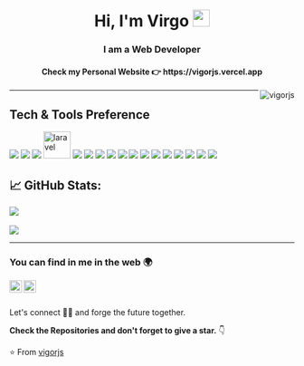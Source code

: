 <h1 align="center">
Hi, I'm Virgo
  <img src="https://media.giphy.com/media/hvRJCLFzcasrR4ia7z/giphy.gif" width="30">
</h1>
<h3 align="center">I am a Web Developer</h3>
<h4 align="center">Check my Personal Website 👉 https://vigorjs.vercel.app</h4>
<img src="https://komarev.com/ghpvc/?username=vigorjs&label=Profile%20Views&color=0e75b6&style=for-the-badge" align='right' alt="vigorjs" />

---

## Tech & Tools Preference

<a src="https://www.w3schools.com/html/"><img src="https://img.icons8.com/color/48/000000/html-5.png"/></a>
<a src="https://www.w3schools.com/css/"><img src="https://img.icons8.com/color/48/000000/css3.png"/></a>
<a src="https://www.php.net/"><img src="https://img.icons8.com/color/48/000000/php.png"/></a>
<a src="https://www.laravel.com/"><img width="48" height="48" src="https://img.icons8.com/fluency/48/laravel.png" alt="laravel"/></a>
<a src="https://www.javascript.com/"><img src="https://img.icons8.com/color/48/000000/javascript.png"/></a>
<a src="https://www.typescriptlang.org/"><img src="https://img.icons8.com/color/48/000000/typescript.png"/></a>
<a src="https://reactjs.org/"><img src="https://img.icons8.com/color/48/000000/react-native.png"/></a>
<a src="https://getbootstrap.com/"><img src="https://img.icons8.com/color/48/000000/bootstrap.png"/></a>
<a src="https://tailwindcss.com/"><img src="https://img.icons8.com/color/48/000000/tailwindcss.png"/></a>
<a src="https://redux.com/"><img src="https://img.icons8.com/color/48/000000/redux.png"/></a>
<a src="https://www.nextjs.org/"><img src="https://img.icons8.com/color/48/000000/nextjs.png"/></a>
<a src="https://nodejs.org/"><img src="https://img.icons8.com/color/48/000000/nodejs.png"/></a>
<a src="https://www.expressjs.com/"><img src="https://img.icons8.com/color/48/000000/express-js.png"/></a>
<a src="https://www.mongodb.com/"><img src="https://img.icons8.com/color/48/000000/mongodb.png"/></a>
<a src="https://www.mongodb.com/"><img src="https://img.icons8.com/color/48/000000/prisma-orm.png"/></a>
<a src="https://www.mongodb.com/"><img src="https://img.icons8.com/color/48/000000/mysql.png"/></a>
<a src="https://git-scm.com/"><img src="https://img.icons8.com/color/48/000000/git.png"/></a>

## 📈 GitHub Stats:
![](https://github-readme-stats.vercel.app/api/top-langs/?username=vigorjs&theme=react&hide_border=false&include_all_commits=false&layout=compact)<br/><br/>
![](https://github-readme-streak-stats.herokuapp.com/?user=vigorjs&theme=react&hide_border=false)<br/>

---


### You can find in me in the web 🌍
[<img align="left" alt="vigorjs | LinkedIn" width="22px" src="https://cdn.jsdelivr.net/npm/simple-icons@v3/icons/linkedin.svg" />][linkedin]
[<img align="left" alt="vigorjs | Instagram" width="22px" src="https://cdn.jsdelivr.net/npm/simple-icons@v3/icons/instagram.svg" />][instagram]

<br/>
<br/>

Let's connect 👨‍💻 and forge the future together.

**Check the Repositories and don't forget to give a star.** 👇

:star: From [vigorjs](https://github.com/vigorjs)

[instagram]: https://www.instagram.com/vigorjs/
[linkedin]: https://www.linkedin.com/in/virgofajar/
